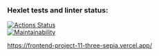 ### Hexlet tests and linter status:
[![Actions Status](https://github.com/EkaterinaRina/frontend-project-11/actions/workflows/hexlet-check.yml/badge.svg)](https://github.com/EkaterinaRina/frontend-project-11/actions)  
[![Maintainability](https://api.codeclimate.com/v1/badges/deca3f04f6993791dda2/maintainability)](https://codeclimate.com/github/EkaterinaRina/frontend-project-11/maintainability)  
  
https://frontend-project-11-three-sepia.vercel.app/  
